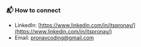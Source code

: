 ### 📬 How to connect
- LinkedIn: [https://www.linkedin.com/in/itspronay/](https://www.linkedin.com/in/itspronay/)
- Email: [pronaycoding@gmail.com](mailto:pronaycoding@gmail.com)
